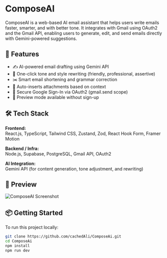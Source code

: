 # ComposeAI

ComposeAI is a web-based AI email assistant that helps users write emails faster, smarter, and with better tone. It integrates with Gmail using OAuth2 and the Gmail API, enabling users to generate, edit, and send emails directly with Gemini-powered suggestions.

## 🚀 Features

- ✍️ AI-powered email drafting using Gemini API
- 🔄 One-click tone and style rewriting (friendly, professional, assertive)
- ✂️ Smart email shortening and grammar correction
- 📎 Auto-inserts attachments based on context
- 🔐 Secure Google Sign-In via OAuth2 (gmail.send scope)
- 🧪 Preview mode available without sign-up

## 🛠️ Tech Stack

**Frontend:**  
React.js, TypeScript, Tailwind CSS, Zustand, Zod, React Hook Form, Framer Motion

**Backend / Infra:**  
Node.js, Supabase, PostgreSQL, Gmail API, OAuth2

**AI Integration:**  
Gemini API (for content generation, tone adjustment, and rewriting)

## 📸 Preview

![ComposeAI Screenshot](https://github.com/user-attachments/assets/8f1691ca-33b7-4372-a7e6-eb1362e3fcbb)

## 📦 Getting Started

To run this project locally:

```bash
git clone https://github.com/cachedAli/ComposeAi.git
cd ComposeAi
npm install
npm run dev
